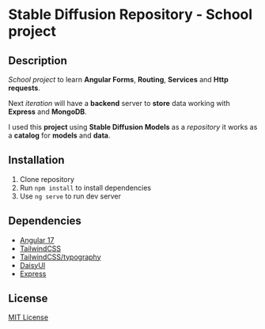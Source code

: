 # Stable Diffusion Repository - School project
## Description
_School project_ to learn **Angular Forms**, **Routing**,
**Services** and **Http requests**.

Next _iteration_ will have a **backend** server to **store** data
working with **Express** and **MongoDB**.

I used this **project** using **Stable Diffusion Models** as 
a _repository_ it works as a **catalog** for **models** and **data**.

## Installation
1. Clone repository
2. Run `npm install` to install dependencies
3. Use `ng serve` to run dev server

## Dependencies
- [Angular 17](https://angular.io/)
- [TailwindCSS](https://tailwindcss.com/)
- [TailwindCSS/typography](https://github.com/tailwindlabs/tailwindcss-typography)
- [DaisyUI](https://daisyui.com/)
- [Express](https://expressjs.com/)

[//]: # (- MongoDB)

## License
[MIT License](LICENSE)
